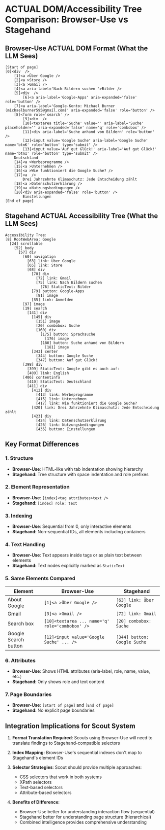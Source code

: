 # ACTUAL DOM/Accessibility Tree Comparison: Browser-Use vs Stagehand

## Browser-Use ACTUAL DOM Format (What the LLM Sees)

```
[Start of page]
[0]<div  />
	[1]<a >Über Google />
	[2]<a >Store />
	[3]<a >Gmail />
	[4]<a aria-label='Nach Bildern suchen '>Bilder />
	[5]<div  />
		[6]<a aria-label='Google-Apps' aria-expanded='false' role='button' />
	[7]<a aria-label='Google-Konto: Michael Burner  
(michaelburner595@gmail.com)' aria-expanded='false' role='button' />
	[8]<form role='search' />
		[9]<div  />
		[10]<textarea title='Suche' value='' aria-label='Suche' placeholder='' aria-expanded='false' name='q' role='combobox' />
		[11]<div aria-label='Suche anhand von Bildern' role='button' />
		[12]<input value='Google Suche' aria-label='Google Suche' name='btnK' role='button' type='submit' />
		[13]<input value='Auf gut Glück!' aria-label='Auf gut Glück!' name='btnI' role='button' type='submit' />
	Deutschland
	[14]<a >Werbeprogramme />
	[15]<a >Unternehmen />
	[16]<a >Wie funktioniert die Google Suche? />
	[17]<a  />
		Drei Jahrzehnte Klimaschutz: Jede Entscheidung zählt
	[18]<a >Datenschutzerklärung />
	[19]<a >Nutzungsbedingungen />
	[20]<div aria-expanded='false' role='button' />
		Einstellungen
[End of page]
```

## Stagehand ACTUAL Accessibility Tree (What the LLM Sees)

```
Accessibility Tree: 
[8] RootWebArea: Google
  [24] scrollable
    [52] body
      [57] div
        [60] navigation
          [63] link: Über Google
          [65] link: Store
          [68] div
            [70] div
              [72] link: Gmail
              [75] link: Nach Bildern suchen
                [76] StaticText: Bilder
            [79] button: Google-Apps
              [81] image
            [85] link: Anmelden
        [97] image
        [19] search
          [141] div
            [145] div
              [151] image
              [20] combobox: Suche
              [160] div
                [175] button: Sprachsuche
                  [176] image
                [180] button: Suche anhand von Bildern
                  [181] image
            [343] center
              [344] button: Google Suche
              [347] button: Auf gut Glück!
        [398] div
          [399] StaticText: Google gibt es auch auf:
          [400] link: English
        [406] contentinfo
          [410] StaticText: Deutschland
          [411] div
            [412] div
              [413] link: Werbeprogramme
              [415] link: Unternehmen
              [417] link: Wie funktioniert die Google Suche?
            [420] link: Drei Jahrzehnte Klimaschutz: Jede Entscheidung zählt
            [423] div
              [424] link: Datenschutzerklärung
              [426] link: Nutzungsbedingungen
              [435] button: Einstellungen
```

## Key Format Differences

### 1. **Structure**
- **Browser-Use**: HTML-like with tab indentation showing hierarchy
- **Stagehand**: Tree structure with space indentation and role prefixes

### 2. **Element Representation**
- **Browser-Use**: `[index]<tag attributes>text />`
- **Stagehand**: `[index] role: text`

### 3. **Indexing**
- **Browser-Use**: Sequential from 0, only interactive elements
- **Stagehand**: Non-sequential IDs, all elements including containers

### 4. **Text Handling**
- **Browser-Use**: Text appears inside tags or as plain text between elements
- **Stagehand**: Text nodes explicitly marked as `StaticText`

### 5. **Same Elements Compared**

| Element | Browser-Use | Stagehand |
|---------|-------------|-----------|
| About Google | `[1]<a >Über Google />` | `[63] link: Über Google` |
| Gmail | `[3]<a >Gmail />` | `[72] link: Gmail` |
| Search box | `[10]<textarea ... name='q' role='combobox' />` | `[20] combobox: Suche` |
| Google Search button | `[12]<input value='Google Suche' ... />` | `[344] button: Google Suche` |

### 6. **Attributes**
- **Browser-Use**: Shows HTML attributes (aria-label, role, name, value, etc.)
- **Stagehand**: Only shows role and text content

### 7. **Page Boundaries**
- **Browser-Use**: `[Start of page]` and `[End of page]`
- **Stagehand**: No explicit page boundaries

## Integration Implications for Scout System

1. **Format Translation Required**: Scouts using Browser-Use will need to translate findings to Stagehand-compatible selectors

2. **Index Mapping**: Browser-Use's sequential indexes don't map to Stagehand's element IDs

3. **Selector Strategies**: Scout should provide multiple approaches:
   - CSS selectors that work in both systems
   - XPath selectors
   - Text-based selectors
   - Attribute-based selectors

4. **Benefits of Difference**: 
   - Browser-Use better for understanding interaction flow (sequential)
   - Stagehand better for understanding page structure (hierarchical)
   - Combined intelligence provides comprehensive understanding